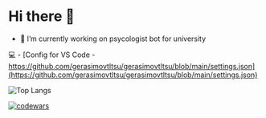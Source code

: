 # Hi there 👋

- 🔭 I’m currently working on psycologist bot for university


💻 - [Config for VS Code - https://github.com/gerasimovtltsu/gerasimovtltsu/blob/main/settings.json](https://github.com/gerasimovtltsu/gerasimovtltsu/blob/main/settings.json)


![Top Langs](https://github-readme-stats.vercel.app/api/top-langs/?username=gerasimovtltsu&layout=compact)

[![codewars](https://www.codewars.com/users/oldqqw/badges/large)](https://www.codewars.com/users/oldqqw)
